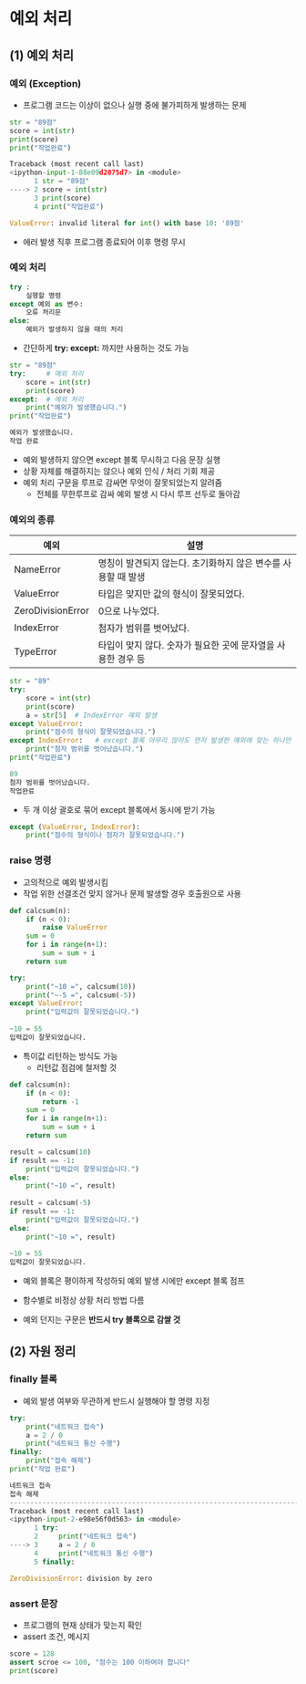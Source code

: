 # **예외 처리**

## (1) 예외 처리

### 예외 (Exception)

- 프로그램 코드는 이상이 없으나 실행 중에 불가피하게 발생하는 문제

``` python
str = "89점"
score = int(str)
print(score)
print("작업완료")

Traceback (most recent call last)
<ipython-input-1-88e09d2075d7> in <module>
      1 str = "89점"
----> 2 score = int(str)
      3 print(score)
      4 print("작업완료")

ValueError: invalid literal for int() with base 10: '89점'

```

- 에러 발생 직후 프로그램 종료되어 이후 명령 무시



### 예외 처리

```python
try :
    실행할 명령
except 예외 as 변수:
    오류 처리문
else:
    예외가 발생하지 않을 때의 처리
```

- 간단하게 **try: except:** 까지만 사용하는 것도 가능

```python
str = "89점"
try:     # 예외 처리
	score = int(str)
	print(score)
except:  # 예외 처리
    print("예외가 발생헀습니다.")
print("작업완료")

예외가 발생했습니다.
작업 완료
```

- 예외 발생하지 않으면 except 블록 무시하고 다음 문장 실행
- 상황 자체를 해결하지는 않으나 예외 인식 / 처리 기회 제공
- 예외 처리 구문을 루프로 감싸면 무엇이 잘못되었는지 알려줌
  - 전체를 무한루프로 감싸 예외 발생 시 다시 루프 선두로 돌아감



### 예외의 종류

| 예외              | 설명                                                         |
| ----------------- | ------------------------------------------------------------ |
| NameError         | 명칭이 발견되지 않는다. 초기화하지 않은 변수를 사용할 때 발생 |
| ValueError        | 타입은 맞지만 값의 형식이 잘못되었다.                        |
| ZeroDivisionError | 0으로 나누었다.                                              |
| IndexError        | 첨자가 범위를 벗어났다.                                      |
| TypeError         | 타입이 맞지 않다. 숫자가 필요한 곳에 문자열을 사용한 경우 등 |

```python
str = "89"
try:    
	score = int(str)
	print(score)
    a = str[5]  # IndexError 예외 발생
except ValueError:
    print("점수의 형식이 잘못되었습니다.")
except IndexError:   # except 블록 아무리 많아도 먼저 발생한 예외에 맞는 하나만 선택됨
    print("첨자 범위를 벗어났습니다.")
print("작업완료")

89
첨자 범위를 벗어났습니다.
작업완료
```



- 두 개 이상 괄호로 묶어 except 블록에서 동시에 받기 가능

```python
except (ValueError, IndexError):
    print("점수의 형식이나 첨자가 잘못되었습니다.")
```



### raise 명령

- 고의적으로 예외 발생시킴
- 작업 위한 선결조건 맞지 않거나 문제 발생할 경우 호출원으로 사용

```python
def calcsum(n):
    if (n < 0):
        raise ValueError
	sum = 0
    for i in range(n+1):
        sum = sum + i
	return sum

try:
    print("~10 =", calcsum(10))
    print("~-5 =", calcsum(-5))
except ValueError:
    print("입력값이 잘못되었습니다.")
    
~10 = 55
입력값이 잘못되었습니다.
```



- 특이값 리턴하는 방식도 가능
  - 리턴값 점검에 철저할 것

``` python
def calcsum(n):
    if (n < 0):
        return -1
	sum = 0
    for i in range(n+1):
        sum = sum + i
	return sum

result = calcsum(10)
if result == -1:
    print("입력값이 잘못되었습니다.")
else:
    print("~10 =", result)
    
result = calcsum(-5)
if result == -1:
    print("입력값이 잘못되었습니다.")
else:
    print("~10 =", result)
    
~10 = 55
입력값이 잘못되었습니다.
```

- 예외 블록은 평이하게 작성하되 예외 발생 시에만 except 블록 점프

- 함수별로 비정상 상황 처리 방법 다름

- 예외 던지는 구문은 **반드시 try 블록으로 감쌀 것**





## (2) 자원 정리

### finally 블록

- 예외 발생 여부와 무관하게 반드시 실행해야 할 명령 지정

```python
try:
    print("네트워크 접속")
    a = 2 / 0
    print("네트워크 통신 수행")
finally:
    print("접속 해제")
print("작업 완료")

네트워크 접속
접속 해제
---------------------------------------------------------------------------
Traceback (most recent call last)
<ipython-input-2-e98e56f0d563> in <module>
      1 try:
      2     print("네트워크 접속")
----> 3     a = 2 / 0
      4     print("네트워크 통신 수행")
      5 finally:

ZeroDivisionError: division by zero
```



### assert 문장

- 프로그램의 현재 상태가 맞는지 확인
- assert 조건, 메시지

```python
score = 128
assert scroe <= 100, "점수는 100 이하여야 합니다"
print(score)
```

